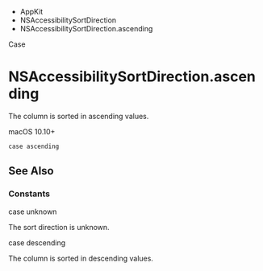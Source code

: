 

- AppKit
- NSAccessibilitySortDirection
-  NSAccessibilitySortDirection.ascending 

Case

# NSAccessibilitySortDirection.ascending

The column is sorted in ascending values.

macOS 10.10+

``` source
case ascending
```

## See Also

### Constants

case unknown

The sort direction is unknown.

case descending

The column is sorted in descending values.

